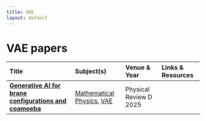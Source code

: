 ```yaml
---
title: VAE
layout: default
---
```


# VAE papers

| Title | Subject(s) | Venue & Year | Links & Resources |
| :--- | :--- | :--- | :--- |
| **[Generative AI for brane configurations and coamoeba](https://journals.aps.org/prd/abstract/10.1103/PhysRevD.111.086013)** | [Mathematical Physics](mathematical-physics.md), [VAE](vae.md) | Physical Review D 2025 |  |